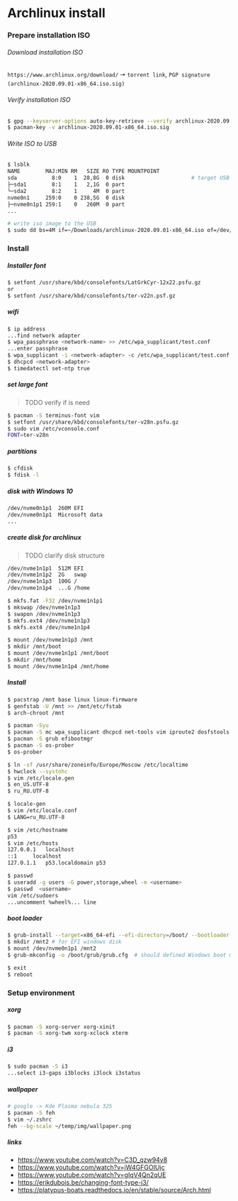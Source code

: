 # Archlinux install



### Prepare installation ISO

###### Download installation ISO

`https://www.archlinux.org/download/` 🠖 `torrent link`, `PGP signature (archlinux-2020.09.01-x86_64.iso.sig)`



###### Verify installation ISO

```bash
$ gpg --keyserver-options auto-key-retrieve --verify archlinux-2020.09.01-x86_64.iso.sig
$ pacman-key -v archlinux-2020.09.01-x86_64.iso.sig
```



###### Write ISO to USB

```bash
$ lsblk
NAME        MAJ:MIN RM   SIZE RO TYPE MOUNTPOINT
sda           8:0    1  28,8G  0 disk                     # target USB flash
├─sda1        8:1    1   2,1G  0 part 
└─sda2        8:2    1     4M  0 part 
nvme0n1     259:0    0 238,5G  0 disk 
├─nvme0n1p1 259:1    0   260M  0 part 
...

# write iso image to the USB
$ sudo dd bs=4M if=~/Downloads/archlinux-2020.09.01-x86_64.iso of=/dev/sda status=progress oflag=sync
```



### Install

##### Installer font

```bash
$ setfont /usr/share/kbd/consolefonts/LatGrkCyr-12x22.psfu.gz
or
$ setfont /usr/share/kbd/consolefonts/ter-v22n.psf.gz
```



##### wifi

```bash
$ ip address
...find network adapter
$ wpa_passphrase <network-name> >> /etc/wpa_supplicant/test.conf
...enter passphrase
$ wpa_supplicant -i <network-adapter> -c /etc/wpa_supplicant/test.conf -B
$ dhcpcd <network-adapter>
$ timedatectl set-ntp true
```



##### set large font

> TODO verify if is need

```bash
$ pacman -S terminus-font vim
$ setfont /usr/share/kbd/consolefonts/ter-v28n.psfu.gz
$ sudo vim /etc/vconsole.conf
FONT=ter-v28n
```



##### partitions
```bash
$ cfdisk
$ fdisk -l
```



  ##### disk with Windows 10
```bash
/dev/nvme0n1p1  260M EFI
/dev/nvme0n1p1  Microsoft data
...
```



  ##### create disk for archlinux

> TODO clarify disk structure

```bash
/dev/nvme1n1p1  512M EFI
/dev/nvme1n1p2  2G   swap
/dev/nvme1n1p3  100G /
/dev/nvme1n1p4  ...G /home
```

```bash
$ mkfs.fat -F32 /dev/nvme1n1p1  
$ mkswap /dev/nvme1n1p3
$ swapon /dev/nvme1n1p3  
$ mkfs.ext4 /dev/nvme1n1p3
$ mkfs.ext4 /dev/nvme1n1p4
```

```bash
$ mount /dev/nvme1n1p3 /mnt
$ mkdir /mnt/boot
$ mount /dev/nvme1n1p1 /mnt/boot
$ mkdir /mnt/home
$ mount /dev/nvme1n1p4 /mnt/home
```



##### Install
```bash
$ pacstrap /mnt base linux linux-firmware
$ genfstab -U /mnt >> /mnt/etc/fstab
$ arch-chroot /mnt
```

```bash
$ pacman -Syu
$ pacman -S mc wpa_supplicant dhcpcd net-tools vim iproute2 dosfstools mtools sudo
$ pacman -S grub efibootmgr
$ pacman -S os-prober
$ os-prober
```

```bash
$ ln -sf /usr/share/zoneinfo/Europe/Moscow /etc/localtime
$ hwclock --systohc
$ vim /etc/locale.gen
$ en_US.UTF-8
$ ru_RU.UTF-8
```

```bash
$ locale-gen
$ vim /etc/locale.conf
$ LANG=ru_RU.UTF-8
```

```bash
$ vim /etc/hostname
p53
$ vim /etc/hosts
127.0.0.1	localhost
::1		localhost
127.0.1.1	p53.localdomain	p53
```

```bash
$ passwd
$ useradd -g users -G power,storage,wheel -m <username>
$ passwd  <username>
vim /etc/sudoers
...uncomment %wheel%... line
```



##### boot loader
```bash
$ grub-install --target=x86_64-efi --efi-directory=/boot/ --bootloader-id=GRUB
$ mkdir /mnt2 # for EFI windows disk
$ mount /dev/nvme0n1p1 /mnt2
$ grub-mkconfig -o /boot/grub/grub.cfg  # should defined Windows boot manager on /dev/nvme0n1p1 EFI
```

```bash
$ exit
$ reboot
```




### Setup environment

##### xorg
```bash
$ pacman -S xorg-server xorg-xinit
$ pacman -S xorg-twm xorg-xclock xterm
```




##### i3
```bash
$ sudo pacman -S i3
...select i3-gaps i3blocks i3lock i3status
```




##### wallpaper
```bash
# google -> Kde Plasma nebula 325
$ pacman -S feh
$ vim ~/.zshrc
feh --bg-scale ~/temp/img/wallpaper.png
```



##### links

- https://www.youtube.com/watch?v=C3D_qzw94v8
- https://www.youtube.com/watch?v=jW4GFGOIUjc
- https://www.youtube.com/watch?v=gIqV4Qn2qUE
- https://erikdubois.be/changing-font-type-i3/
- https://platypus-boats.readthedocs.io/en/stable/source/Arch.html

